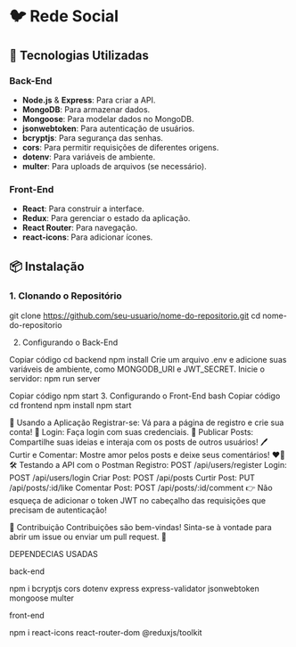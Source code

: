 # 🐦 Rede Social


## 🚀 Tecnologias Utilizadas

### Back-End
- **Node.js** & **Express**: Para criar a API.
- **MongoDB**: Para armazenar dados.
- **Mongoose**: Para modelar dados no MongoDB.
- **jsonwebtoken**: Para autenticação de usuários.
- **bcryptjs**: Para segurança das senhas.
- **cors**: Para permitir requisições de diferentes origens.
- **dotenv**: Para variáveis de ambiente.
- **multer**: Para uploads de arquivos (se necessário).

### Front-End
- **React**: Para construir a interface.
- **Redux**: Para gerenciar o estado da aplicação.
- **React Router**: Para navegação.
- **react-icons**: Para adicionar ícones.

## 📦 Instalação

### 1. Clonando o Repositório


git clone https://github.com/seu-usuario/nome-do-repositorio.git
cd nome-do-repositorio

2. Configurando o Back-End

Copiar código
cd backend
npm install
Crie um arquivo .env e adicione suas variáveis de ambiente, como MONGODB_URI e JWT_SECRET.
Inicie o servidor: npm run server


Copiar código
npm start
3. Configurando o Front-End
bash
Copiar código
cd frontend
npm install
npm start

📝 Usando a Aplicação
Registrar-se: Vá para a página de registro e crie sua conta! 📝
Login: Faça login com suas credenciais. 🔑
Publicar Posts: Compartilhe suas ideias e interaja com os posts de outros usuários! 🖊️
Curtir e Comentar: Mostre amor pelos posts e deixe seus comentários! ❤️💬
🛠️ Testando a API com o Postman
Registro: POST /api/users/register
Login: POST /api/users/login
Criar Post: POST /api/posts
Curtir Post: PUT /api/posts/:id/like
Comentar Post: POST /api/posts/:id/comment
👉 Não esqueça de adicionar o token JWT no cabeçalho das requisições que precisam de autenticação!

🤝 Contribuição
Contribuições são bem-vindas! Sinta-se à vontade para abrir um issue ou enviar um pull request. 🚀


DEPENDECIAS USADAS

back-end

npm i bcryptjs cors dotenv express express-validator jsonwebtoken mongoose multer

front-end

npm i react-icons react-router-dom @reduxjs/toolkit
